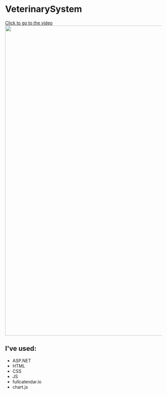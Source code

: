 # VeterinarySystem
<a href="https://youtu.be/_8c6GhvSoAE">Click to go to the video</a> <br>
<img src="https://github.com/trzcinska-magdalena/VeterinarySystem/assets/109164652/ef3124d3-901c-4dd7-ad36-a4347b00d9d9" width="1000">

## I've used:
- ASP.NET
- HTML
- CSS
- JS
- fullcalendar.io
- chart.js
